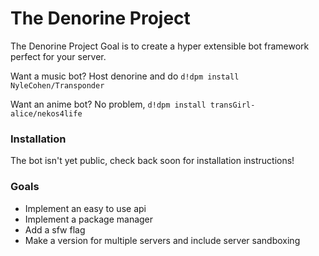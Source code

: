 # The Denorine Project
The Denorine Project Goal is to create a hyper extensible bot framework perfect for your server.

Want a music bot? Host denorine and do `d!dpm install NyleCohen/Transponder`

Want an anime bot? No problem, `d!dpm install transGirl-alice/nekos4life`
### Installation
The bot isn't yet public, check back soon for installation instructions!
### Goals
* Implement an easy to use api
* Implement a package manager
* Add a sfw flag
* Make a version for multiple servers and include server sandboxing

